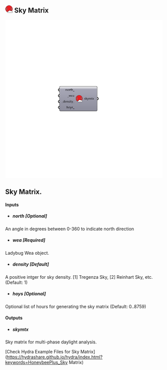 ## ![](../../images/icons/Sky_Matrix.png) Sky Matrix

![](../../images/components/Sky_Matrix.png)

Sky Matrix.
 -

#### Inputs
* ##### north [Optional]
An angle in degrees between 0-360 to indicate north direction
* ##### wea [Required]
Ladybug Wea object.
* ##### density [Default]
A positive intger for sky density. [1] Tregenza Sky,
 [2] Reinhart Sky, etc. (Default: 1)
* ##### hoys [Optional]
Optional list of hours for generating the sky matrix (Default: 0..8759)

#### Outputs
* ##### skymtx
Sky matrix for multi-phase daylight analysis.


[Check Hydra Example Files for Sky Matrix](https://hydrashare.github.io/hydra/index.html?keywords=HoneybeePlus_Sky Matrix)